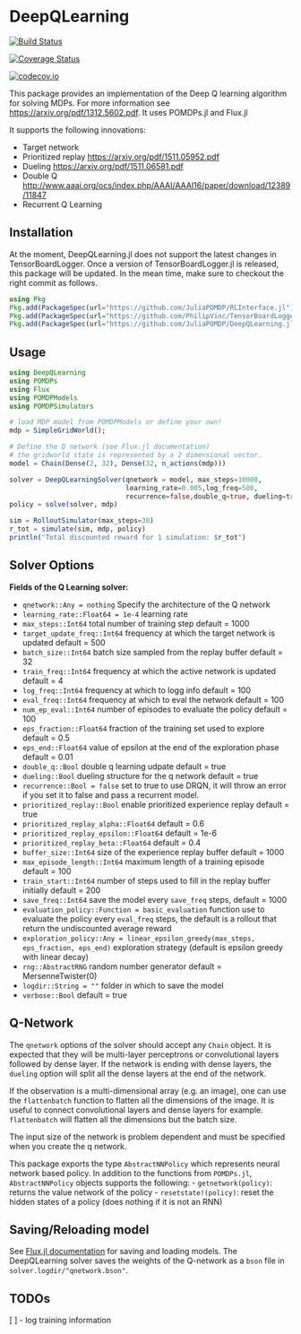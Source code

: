 # DeepQLearning

[![Build Status](https://travis-ci.org/JuliaPOMDP/DeepQLearning.jl.svg?branch=master)](https://travis-ci.org/JuliaPOMDP/DeepQLearning.jl)

[![Coverage Status](https://coveralls.io/repos/JuliaPOMDP/DeepQLearning.jl/badge.svg?branch=master&service=github)](https://coveralls.io/github/JuliaPOMDP/DeepQLearning.jl?branch=master)

[![codecov.io](http://codecov.io/github/JuliaPOMDP/DeepQLearning.jl/coverage.svg?branch=master)](http://codecov.io/github/JuliaPOMDP/DeepQLearning.jl?branch=master)

This package provides an implementation of the Deep Q learning algorithm for solving MDPs. For more information see https://arxiv.org/pdf/1312.5602.pdf.
It uses POMDPs.jl and Flux.jl

It supports the following innovations:
- Target network
- Prioritized replay https://arxiv.org/pdf/1511.05952.pdf
- Dueling https://arxiv.org/pdf/1511.06581.pdf
- Double Q http://www.aaai.org/ocs/index.php/AAAI/AAAI16/paper/download/12389/11847
- Recurrent Q Learning

## Installation

At the moment, DeepQLearning.jl does not support the latest changes in TensorBoardLogger. 
Once a version of TensorBoardLogger.jl is released, this package will be updated. In the mean time, 
make sure to checkout the right commit as follows.

```Julia
using Pkg
Pkg.add(PackageSpec(url="https://github.com/JuliaPOMDP/RLInterface.jl"))
Pkg.add(PackageSpec(url="https://github.com/PhilipVinc/TensorBoardLogger.jl", rev="3aac24c74457d9cf6f922197f1a5d3f970ed1a96"))
Pkg.add(PackageSpec(url="https://github.com/JuliaPOMDP/DeepQLearning.jl"))
```

## Usage

```Julia
using DeepQLearning
using POMDPs
using Flux
using POMDPModels
using POMDPSimulators

# load MDP model from POMDPModels or define your own!
mdp = SimpleGridWorld();

# Define the Q network (see Flux.jl documentation)
# the gridworld state is represented by a 2 dimensional vector.
model = Chain(Dense(2, 32), Dense(32, n_actions(mdp)))

solver = DeepQLearningSolver(qnetwork = model, max_steps=10000, 
                             learning_rate=0.005,log_freq=500,
                             recurrence=false,double_q=true, dueling=true, prioritized_replay=true)
policy = solve(solver, mdp)

sim = RolloutSimulator(max_steps=30)
r_tot = simulate(sim, mdp, policy)
println("Total discounted reward for 1 simulation: $r_tot")
```

## Solver Options

**Fields of the Q Learning solver:**
- `qnetwork::Any = nothing` Specify the architecture of the Q network 
- `learning_rate::Float64 = 1e-4` learning rate 
- `max_steps::Int64` total number of training step default = 1000
- `target_update_freq::Int64` frequency at which the target network is updated default = 500
- `batch_size::Int64` batch size sampled from the replay buffer default = 32
- `train_freq::Int64` frequency at which the active network is updated default  = 4
- `log_freq::Int64` frequency at which to logg info default = 100
- `eval_freq::Int64` frequency at which to eval the network default = 100
- `num_ep_eval::Int64` number of episodes to evaluate the policy default = 100
- `eps_fraction::Float64` fraction of the training set used to explore default = 0.5
- `eps_end::Float64` value of epsilon at the end of the exploration phase default = 0.01
- `double_q::Bool` double q learning udpate default = true
- `dueling::Bool` dueling structure for the q network default = true
- `recurrence::Bool = false` set to true to use DRQN, it will throw an error if you set it to false and pass a recurrent model.
- `prioritized_replay::Bool` enable prioritized experience replay default = true
- `prioritized_replay_alpha::Float64` default = 0.6
- `prioritized_replay_epsilon::Float64` default = 1e-6
- `prioritized_replay_beta::Float64` default = 0.4
- `buffer_size::Int64` size of the experience replay buffer default = 1000
- `max_episode_length::Int64` maximum length of a training episode default = 100
- `train_start::Int64` number of steps used to fill in the replay buffer initially default = 200
- `save_freq::Int64` save the model every `save_freq` steps, default = 1000
- `evaluation_policy::Function = basic_evaluation` function use to evaluate the policy every `eval_freq` steps, the default is a rollout that return the undiscounted average reward 
- `exploration_policy::Any = linear_epsilon_greedy(max_steps, eps_fraction, eps_end)` exploration strategy (default is epsilon greedy with linear decay)
- `rng::AbstractRNG` random number generator default = MersenneTwister(0)
- `logdir::String = ""` folder in which to save the model
- `verbose::Bool` default = true

## Q-Network

The `qnetwork` options of the solver should accept any `Chain` object. It is expected that they will be multi-layer perceptrons or convolutional layers followed by dense layer. If the network is ending with dense layers, the `dueling` option will split all the dense layers at the end of the network. 

If the observation is a multi-dimensional array (e.g. an image), one can use the `flattenbatch` function to flatten all the dimensions of the image. It is useful to connect convolutional layers and dense layers for example. `flattenbatch` will flatten all the dimensions but the batch size. 

The input size of the network is problem dependent and must be specified when you create the q network.

This package exports the type `AbstractNNPolicy` which represents neural network based policy. In addition to the functions from `POMDPs.jl`, `AbstractNNPolicy` objects supports the following: 
    - `getnetwork(policy)`: returns the value network of the policy 
    - `resetstate!(policy)`: reset the hidden states of a policy (does nothing if it is not an RNN)

## Saving/Reloading model 

See [Flux.jl documentation](http://fluxml.ai/Flux.jl/stable/saving.html) for saving and loading models. The DeepQLearning solver saves the weights of the Q-network as a `bson` file in `solver.logdir/"qnetwork.bson"`.

## TODOs

[ ] - log training information
